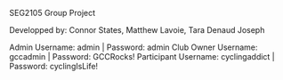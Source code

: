 SEG2105 Group Project

Developped by: Connor States, Matthew Lavoie, Tara Denaud Joseph

Admin Username: admin | Password: admin
Club Owner Username: gccadmin | Password: GCCRocks!
Participant Username: cyclingaddict | Password: cyclingIsLife!
